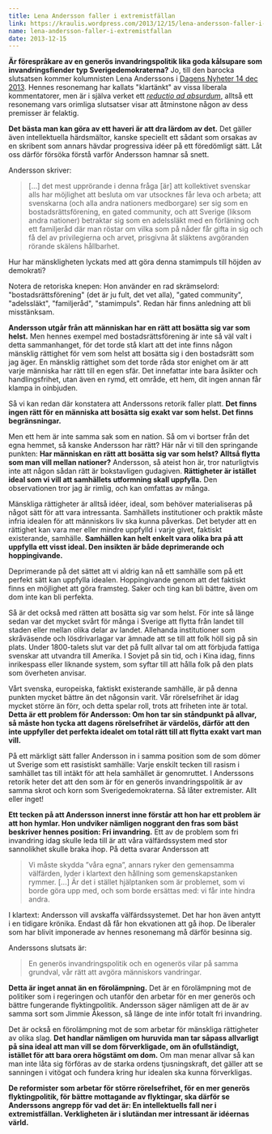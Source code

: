 ```yaml
---
title: Lena Andersson faller i extremistfällan
link: https://kraulis.wordpress.com/2013/12/15/lena-andersson-faller-i-extremistfallan/
name: lena-andersson-faller-i-extremistfallan
date: 2013-12-15
---
```

**Är förespråkare av en generös invandringspolitik lika goda kålsupare som invandringsfiender typ Sverigedemokraterna?** Jo, till den barocka slutsatsen kommer kolumnisten Lena Anderssons i [Dagens Nyheter 14 dec 2013](http://www.dn.se/ledare/kolumner/klubben-sverige-raknar/). Hennes resonemang har kallats "klartänkt" av vissa liberala kommentatorer, men är i själva verket ett [*reductio ad absurdum*](http://en.wikipedia.org/wiki/Reductio_ad_absurdum), alltså ett resonemang vars orimliga slutsatser visar att åtminstone någon av dess premisser är felaktig.

**Det bästa man kan göra av ett haveri är att dra lärdom av det.** Det gäller även intellektuella härdsmältor, kanske speciellt ett sådant som orsakas av en skribent som annars hävdar progressiva idéer på ett föredömligt sätt. Låt oss därför försöka förstå varför Andersson hamnar så snett.



Andersson skriver:

> [...] det mest upprörande i denna fråga [är] att kollektivet svenskar alls har möjlighet att besluta om var utsocknes får leva och arbeta; att svenskarna (och alla andra nationers medborgare) ser sig som en bostadsrättsförening, en gated community, och att Sverige (liksom andra nationer) betraktar sig som en adelssläkt med en förläning och ett familjeråd där man röstar om vilka som på nåder får gifta in sig och få del av privilegierna och arvet, prisgivna åt släktens avgöranden rörande skälens hållbarhet.

Hur har mänskligheten lyckats med att göra denna stamimpuls till höjden av demokrati?

Notera de retoriska knepen: Hon använder en rad skrämselord: "bostadsrättsförening" (det är ju fult, det vet alla), "gated community", "adelssläkt", "familjeråd", "stamimpuls". Redan här finns anledning att bli misstänksam.

**Andersson utgår från att människan har en rätt att bosätta sig var som helst.** Men hennes exempel med bostadsrättsförening är inte så väl valt i detta sammanhanget, för det torde stå klart att det inte finns någon mänsklig rättighet för vem som helst att bosätta sig i den bostadsrätt som jag äger. En mänsklig rättighet som det torde råda stor enighet om är att varje människa har rätt till en egen sfär. Det innefattar inte bara åsikter och handlingsfrihet, utan även en rymd, ett område, ett hem, dit ingen annan får klampa in oinbjuden.

Så vi kan redan där konstatera att Anderssons retorik faller platt. **Det finns ingen rätt för en människa att bosätta sig exakt var som helst. Det finns begränsningar.**

Men ett hem är inte samma sak som en nation. Så om vi bortser från det egna hemmet, så kanske Andersson har rätt? Här når vi till den springande punkten: **Har människan en rätt att bosätta sig var som helst? Alltså flytta som man vill mellan nationer?** Andersson, så ateist hon är, tror naturligtvis inte att någon sådan rätt är bokstavligen gudagiven. **Rättigheter är istället ideal som vi vill att samhällets utformning skall uppfylla.** Den observationen tror jag är rimlig, och kan omfattas av många.

Mänskliga rättigheter är alltså idéer, ideal, som behöver materialiseras på något sätt för att vara intressanta. Samhällets institutioner och praktik måste infria idealen för att människors liv ska kunna påverkas. Det betyder att en rättighet kan vara mer eller mindre uppfylld i varje givet, faktiskt existerande, samhälle. **Samhällen kan helt enkelt vara olika bra på att uppfylla ett visst ideal. Den insikten är både deprimerande och hoppingivande.**

Deprimerande på det sättet att vi aldrig kan nå ett samhälle som på ett perfekt sätt kan uppfylla idealen. Hoppingivande genom att det faktiskt finns en möjlighet att göra framsteg. Saker och ting kan bli bättre, även om dom inte kan bli perfekta.

Så är det också med rätten att bosätta sig var som helst. För inte så länge sedan var det mycket svårt för många i Sverige att flytta från landet till staden eller mellan olika delar av landet. Allehanda institutioner som skråväsende och lösdrivarlagar var ämnade att se till att folk höll sig på sin plats. Under 1800-talets slut var det på fullt allvar tal om att förbjuda fattiga svenskar att utvandra till Amerika. I Sovjet på sin tid, och i Kina idag, finns inrikespass eller liknande system, som syftar till att hålla folk på den plats som överheten anvisar.

Vårt svenska, europeiska, faktiskt existerande samhälle, är på denna punkten mycket bättre än  det någonsin varit. Vår rörelsefrihet är idag mycket större än förr, och detta spelar roll, trots att friheten inte är total. **Detta är ett problem för Andersson: Om hon tar sin ståndpunkt på allvar, så måste hon tycka att dagens rörelsefrihet är värdelös, därför att den inte uppfyller det perfekta idealet om total rätt till att flytta exakt vart man vill.**

På ett märkligt sätt faller Andersson in i samma position som de som dömer ut Sverige som ett rasistiskt samhälle: Varje enskilt tecken till rasism i samhället tas till intäkt för att hela samhället är genomruttet. I Anderssons retorik heter det att den som är för en generös invandringspolitik är av samma skrot och korn som Sverigedemokraterna. Så låter extremister. Allt eller inget!

**Ett tecken på att Andersson innerst inne förstår att hon har ett problem är att hon hymlar. Hon undviker nämligen noggrant den fras som bäst beskriver hennes position: Fri invandring.** Ett av de problem som fri invandring idag skulle leda till är att våra välfärdssystem med stor sannolikhet skulle braka ihop. På detta svarar Andersson att

> Vi måste skydda ”våra egna”, annars ryker den gemensamma välfärden, lyder i klartext den hållning som gemenskapstanken rymmer.  [...] Är det i stället hjälptanken som är problemet, som vi borde göra upp med, och som borde ersättas med: vi får inte hindra andra.

I klartext: Andersson vill avskaffa välfärdssystemet. Det har hon även antytt i en tidigare krönika. Endast då får hon ekvationen att gå ihop. De liberaler som har blivit imponerade av hennes resonemang må därför besinna sig.

Anderssons slutsats är:

> En generös invandringspolitik och en ogenerös vilar på samma grundval, vår rätt att avgöra människors vandringar.

**Detta är inget annat än en förolämpning.** Det är en förolämpning mot de politiker som i regeringen och utanför den arbetar för en mer generös och bättre fungerande flyktingpolitik. Andersson säger nämligen att de är av samma sort som Jimmie Åkesson, så länge de inte inför totalt fri invandring.

Det är också en förolämpning mot de som arbetar för mänskliga rättigheter av olika slag. **Det handlar nämligen om huruvida man tar såpass allvarligt på sina ideal att man vill se dom förverkligade, om än ofullständigt, istället för att bara orera högstämt om dom.** Om man menar allvar så kan man inte låta sig förföras av de starka ordens tjusningskraft, det gäller att se sanningen i vitögat och fundera kring hur idealen ska kunna förverkligas.

**De reformister som arbetar för större rörelsefrihet, för en mer generös flyktingpolitik, för bättre mottagande av flyktingar, ska därför se Anderssons angrepp för vad det är: En intellektuells fall ner i extremistfällan. Verkligheten är i slutändan mer intressant är idéernas värld.**

